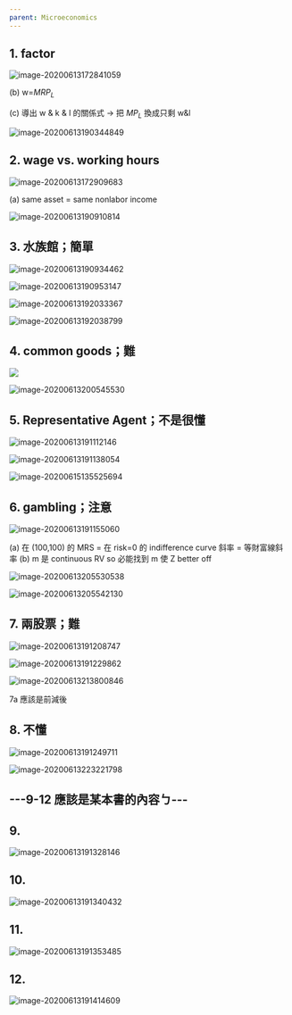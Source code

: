```yaml
---
parent: Microeconomics
---
```

## 1. factor

![image-20200613172841059](https://i.loli.net/2020/06/13/RTnVhiUMP6kOy7l.png)

(b) w=$MRP_L$

(c) 導出 w & k & l 的關係式 → 把 $MP_L$ 換成只剩 w&l

![image-20200613190344849](https://i.loli.net/2020/06/13/cJYraAd5j47FRye.png)

## 2. wage vs. working hours 

![image-20200613172909683](https://i.loli.net/2020/06/13/Yk4D2hIy6rXJaTt.png)

(a) same asset = same nonlabor income

![image-20200613190910814](https://i.loli.net/2020/06/13/yGR8dmJHLQO1XBk.png)

## 3. 水族館；簡單

![image-20200613190934462](https://i.loli.net/2020/06/13/rP2WTUxRGSvwngI.png)

![image-20200613190953147](https://i.loli.net/2020/06/13/vNiH7ZILugaGxKs.png)

![image-20200613192033367](https://i.loli.net/2020/06/13/mFdSsRMvA7kIGb4.png)

![image-20200613192038799](https://i.loli.net/2020/06/13/6WgG3yScMXRaLbn.png)

## 4. common goods；難

![](https://i.loli.net/2020/06/13/Por6UKOIxVugyEH.png)

![image-20200613200545530](https://i.loli.net/2020/06/13/5OoehNdjtVpXfzI.png)

## 5. Representative Agent；不是很懂

![image-20200613191112146](https://i.loli.net/2020/06/13/DoMpg8N32kLwnY6.png)

![image-20200613191138054](https://i.loli.net/2020/06/13/xqE4JOXlWf76vKI.png)

![image-20200615135525694](https://i.loli.net/2020/06/15/Y39CU7W2t5wMclk.png)

## 6. gambling；注意

![image-20200613191155060](https://i.loli.net/2020/06/13/ZPIcFUfs3DWg6l9.png)

(a) 在 (100,100) 的 MRS = 在 risk=0 的 indifference curve 斜率 = 等財富線斜率
(b) m 是 continuous RV so 必能找到 m 使 Z better off

![image-20200613205530538](https://i.loli.net/2020/06/13/RAjvLTGkZDBrQlc.png)

![image-20200613205542130](https://i.loli.net/2020/06/13/FLiynb9OlItCRjq.png)

## 7. 兩股票；難

![image-20200613191208747](https://i.loli.net/2020/06/13/lXAJDqHI1irhVap.png)

![image-20200613191229862](https://i.loli.net/2020/06/13/b1adPN5DJklWzFi.png)

![image-20200613213800846](https://i.loli.net/2020/06/13/49ltuNQRMDqFbpz.png)

7a 應該是前減後

## 8. 不懂

![image-20200613191249711](https://i.loli.net/2020/06/13/bPdUCwRuGfrEMpA.png)

![image-20200613223221798](https://i.loli.net/2020/06/13/avMcQx29D1skznY.png)

## ---9-12 應該是某本書的內容ㄅ---

## 9.

![image-20200613191328146](https://i.loli.net/2020/06/13/UDwHhK1v2ejJirB.png)

## 10.

![image-20200613191340432](https://i.loli.net/2020/06/13/wumAdGNZ9C1JHLr.png)

## 11.

![image-20200613191353485](https://i.loli.net/2020/06/13/oP68zamUpgB4nct.png)

## 12.

![image-20200613191414609](https://i.loli.net/2020/06/13/hJP5Hjn2WxicwY1.png)